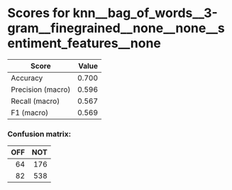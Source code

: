 # Scores for knn__bag_of_words__3-gram__finegrained__none__none__sentiment_features__none
|      Score      |Value|
|-----------------|----:|
|Accuracy         |0.700|
|Precision (macro)|0.596|
|Recall (macro)   |0.567|
|F1 (macro)       |0.569|

### Confusion matrix:
|OFF|NOT|
|--:|--:|
| 64|176|
| 82|538|
